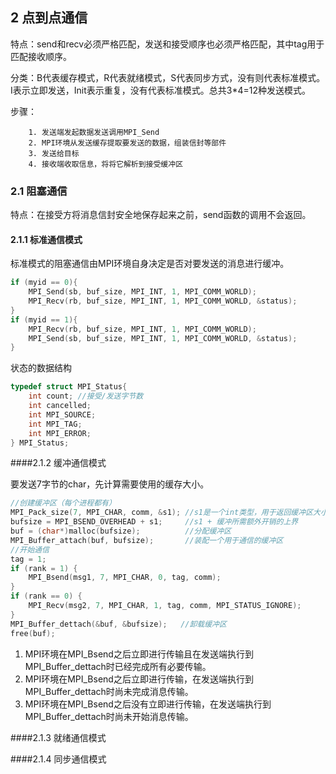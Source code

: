 ## 2 点到点通信

特点：send和recv必须严格匹配，发送和接受顺序也必须严格匹配，其中tag用于匹配接收顺序。

分类：B代表缓存模式，R代表就绪模式，S代表同步方式，没有则代表标准模式。I表示立即发送，Init表示重复，没有代表标准模式。总共3*4=12种发送模式。

步骤：

		1. 发送端发起数据发送调用MPI_Send
  		2. MPI环境从发送缓存提取要发送的数据，组装信封等部件
  		3. 发送给目标
  		4. 接收端收取信息，将将它解析到接受缓冲区

### 2.1 阻塞通信

 特点：在接受方将消息信封安全地保存起来之前，send函数的调用不会返回。

#### 2.1.1 标准通信模式

标准模式的阻塞通信由MPI环境自身决定是否对要发送的消息进行缓冲。

```c
if (myid == 0){
    MPI_Send(sb, buf_size, MPI_INT, 1, MPI_COMM_WORLD);
	MPI_Recv(rb, buf_size, MPI_INT, 1, MPI_COMM_WORLD, &status);
}
if (myid == 1){
    MPI_Recv(rb, buf_size, MPI_INT, 1, MPI_COMM_WORLD);
	MPI_Send(sb, buf_size, MPI_INT, 1, MPI_COMM_WORLD, &status);
}
```

状态的数据结构

```c
typedef struct MPI_Status{
    int count; //接受/发送字节数
    int cancelled; 
    int MPI_SOURCE;
    int MPI_TAG;
    int MPI_ERROR;
} MPI_Status;
```

####2.1.2 缓冲通信模式

要发送7字节的char，先计算需要使用的缓存大小。

```c
//创建缓冲区（每个进程都有）
MPI_Pack_size(7, MPI_CHAR, comm, &s1); //s1是一个int类型，用于返回缓冲区大小上界。
bufsize = MPI_BSEND_OVERHEAD + s1;     //s1 + 缓冲所需额外开销的上界
buf = (char*)malloc(bufsize);		   //分配缓冲区
MPI_Buffer_attach(buf, bufsize);	   //装配一个用于通信的缓冲区
//开始通信
tag = 1;
if (rank = 1) {
    MPI_Bsend(msg1, 7, MPI_CHAR, 0, tag, comm);
}
if (rank == 0) {
    MPI_Recv(msg2, 7, MPI_CHAR, 1, tag, comm, MPI_STATUS_IGNORE);
}
MPI_Buffer_dettach(&buf, &bufsize);   //卸载缓冲区
free(buf);
```

1. MPI环境在MPI_Bsend之后立即进行传输且在发送端执行到MPI_Buffer_dettach时已经完成所有必要传输。
2. MPI环境在MPI_Bsend之后立即进行传输，在发送端执行到MPI_Buffer_dettach时尚未完成消息传输。
3. MPI环境在MPI_Bsend之后没有立即进行传输，在发送端执行到MPI_Buffer_dettach时尚未开始消息传输。

####2.1.3 就绪通信模式

####2.1.4 同步通信模式